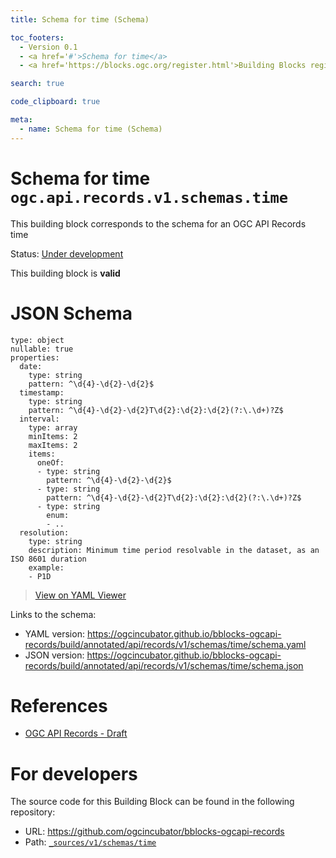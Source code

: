 ```yaml
---
title: Schema for time (Schema)

toc_footers:
  - Version 0.1
  - <a href='#'>Schema for time</a>
  - <a href='https://blocks.ogc.org/register.html'>Building Blocks register</a>

search: true

code_clipboard: true

meta:
  - name: Schema for time (Schema)
---
```



# Schema for time `ogc.api.records.v1.schemas.time`

This building block corresponds to the schema for an OGC API Records time

<p class="status">
    <span data-rainbow-uri="http://www.opengis.net/def/status">Status</span>:
    <a href="http://www.opengis.net/def/status/under-development" target="_blank" data-rainbow-uri>Under development</a>
</p>

<aside class="success">
This building block is <strong>valid</strong>
</aside>


# JSON Schema

```yaml--schema
type: object
nullable: true
properties:
  date:
    type: string
    pattern: ^\d{4}-\d{2}-\d{2}$
  timestamp:
    type: string
    pattern: ^\d{4}-\d{2}-\d{2}T\d{2}:\d{2}:\d{2}(?:\.\d+)?Z$
  interval:
    type: array
    minItems: 2
    maxItems: 2
    items:
      oneOf:
      - type: string
        pattern: ^\d{4}-\d{2}-\d{2}$
      - type: string
        pattern: ^\d{4}-\d{2}-\d{2}T\d{2}:\d{2}:\d{2}(?:\.\d+)?Z$
      - type: string
        enum:
        - ..
  resolution:
    type: string
    description: Minimum time period resolvable in the dataset, as an ISO 8601 duration
    example:
    - P1D

```

> <a target="_blank" href="https://avillar.github.io/TreedocViewer/?dataParser=yaml&amp;dataUrl=https%3A%2F%2Fogcincubator.github.io%2Fbblocks-ogcapi-records%2Fbuild%2Fannotated%2Fapi%2Frecords%2Fv1%2Fschemas%2Ftime%2Fschema.yaml&amp;expand=2&amp;option=%7B%22showTable%22%3A+false%7D">View on YAML Viewer</a>

Links to the schema:

* YAML version: <a href="https://ogcincubator.github.io/bblocks-ogcapi-records/build/annotated/api/records/v1/schemas/time/schema.yaml" target="_blank">https://ogcincubator.github.io/bblocks-ogcapi-records/build/annotated/api/records/v1/schemas/time/schema.yaml</a>
* JSON version: <a href="https://ogcincubator.github.io/bblocks-ogcapi-records/build/annotated/api/records/v1/schemas/time/schema.json" target="_blank">https://ogcincubator.github.io/bblocks-ogcapi-records/build/annotated/api/records/v1/schemas/time/schema.json</a>

# References

* [OGC API Records - Draft](https://docs.ogc.org/DRAFTS/20-004.html)

# For developers

The source code for this Building Block can be found in the following repository:

* URL: <a href="https://github.com/ogcincubator/bblocks-ogcapi-records" target="_blank">https://github.com/ogcincubator/bblocks-ogcapi-records</a>
* Path:
<code><a href="https://github.com/ogcincubator/bblocks-ogcapi-records/blob/HEAD/_sources/v1/schemas/time" target="_blank">_sources/v1/schemas/time</a></code>

